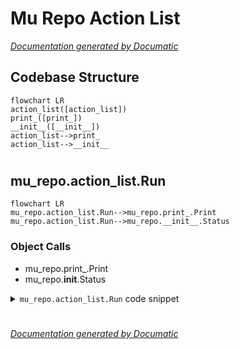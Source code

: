 # Mu Repo Action List

[_Documentation generated by Documatic_](https://www.documatic.com)

<!---Documatic-section-Codebase Structure-start--->
## Codebase Structure

<!---Documatic-block-system_architecture-start--->
```mermaid
flowchart LR
action_list([action_list])
print_([print_])
__init__([__init__])
action_list-->print_
action_list-->__init__
```
<!---Documatic-block-system_architecture-end--->

# #
<!---Documatic-section-Codebase Structure-end--->

<!---Documatic-section-mu_repo.action_list.Run-start--->
## mu_repo.action_list.Run

<!---Documatic-section-Run-start--->
```mermaid
flowchart LR
mu_repo.action_list.Run-->mu_repo.print_.Print
mu_repo.action_list.Run-->mu_repo.__init__.Status
```

### Object Calls

* mu_repo.print_.Print
* mu_repo.__init__.Status

<!---Documatic-block-mu_repo.action_list.Run-start--->
<details>
	<summary><code>mu_repo.action_list.Run</code> code snippet</summary>

```python
def Run(params):
    config = params.config
    if not config.repos:
        msg = 'No repository registered. Use mu register repo_name to register repository.'
        Print(msg)
        return Status(msg, True, config)
    else:
        repo_str = '\n'.join(sorted(config.repos))
        Print('Tracked Repositories:\n')
        Print(repo_str)
        return Status(repo_str, True, config)
```
</details>
<!---Documatic-block-mu_repo.action_list.Run-end--->
<!---Documatic-section-Run-end--->

# #
<!---Documatic-section-mu_repo.action_list.Run-end--->

[_Documentation generated by Documatic_](https://www.documatic.com)